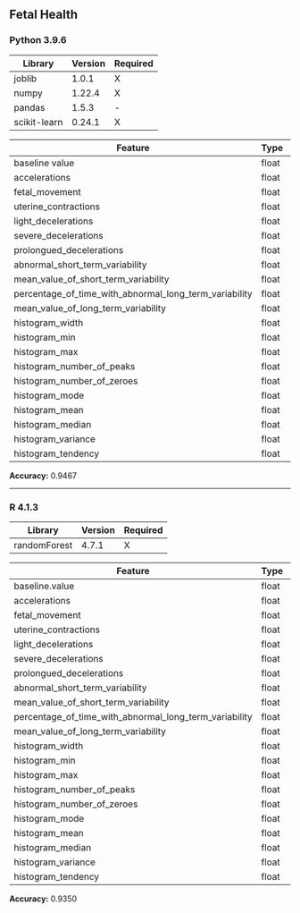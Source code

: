 ## Fetal Health

### Python 3.9.6

| Library      | Version | Required |
| ------------ | ------- | -------- |
| joblib       | 1.0.1   | X        |
| numpy        | 1.22.4  | X        |
| pandas       | 1.5.3   | -        |
| scikit-learn | 0.24.1  | X        |

| Feature                                                | Type  | Example |
| ------------------------------------------------------ | ----- | ------- |
| baseline value                                         | float | 133.0   |
| accelerations                                          | float | 0.002   |
| fetal_movement                                         | float | 0.01    |
| uterine_contractions                                   | float | 0.003   |
| light_decelerations                                    | float | 0.002   |
| severe_decelerations                                   | float | 0.0     |
| prolongued_decelerations                               | float | 0.0     |
| abnormal_short_term_variability                        | float | 46.0    |
| mean_value_of_short_term_variability                   | float | 1.1     |
| percentage_of_time_with_abnormal_long_term_variability | float | 0.0     |
| mean_value_of_long_term_variability                    | float | 15.4    |
| histogram_width                                        | float | 69.0    |
| histogram_min                                          | float | 95.0    |
| histogram_max                                          | float | 164.0   |
| histogram_number_of_peaks                              | float | 5.0     |
| histogram_number_of_zeroes                             | float | 0.0     |
| histogram_mode                                         | float | 139.0   |
| histogram_mean                                         | float | 135.0   |
| histogram_median                                       | float | 138.0   |
| histogram_variance                                     | float | 9.0     |
| histogram_tendency                                     | float | 0.0     |

**Accuracy:** 0.9467

---

### R 4.1.3

| Library      | Version | Required |
| ------------ | ------- | -------- |
| randomForest | 4.7.1   | X        |

| Feature                                                | Type  | Example |
| ------------------------------------------------------ | ----- | ------- |
| baseline.value                                         | float | 132     |
| accelerations                                          | float | 0.006   |
| fetal_movement                                         | float | 0.0     |
| uterine_contractions                                   | float | 0.006   |
| light_decelerations                                    | float | 0.003   |
| severe_decelerations                                   | float | 0       |
| prolongued_decelerations                               | float | 0.0     |
| abnormal_short_term_variability                        | float | 17      |
| mean_value_of_short_term_variability                   | float | 2.1     |
| percentage_of_time_with_abnormal_long_term_variability | float | 0       |
| mean_value_of_long_term_variability                    | float | 10.4    |
| histogram_width                                        | float | 130     |
| histogram_min                                          | float | 68      |
| histogram_max                                          | float | 198     |
| histogram_number_of_peaks                              | float | 6       |
| histogram_number_of_zeroes                             | float | 1       |
| histogram_mode                                         | float | 141     |
| histogram_mean                                         | float | 136     |
| histogram_median                                       | float | 140     |
| histogram_variance                                     | float | 12      |
| histogram_tendency                                     | float | 0       |

**Accuracy:** 0.9350
